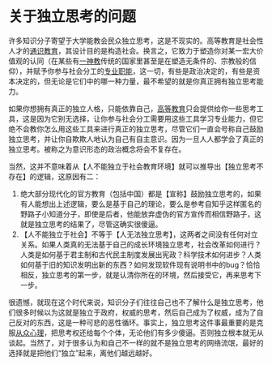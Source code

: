 # 关于独立思考的问题

许多知识分子寄望于大学能教会民众独立思考，这是不现实的。高等教育是社会性人才的[通识教育](https://zhida.zhihu.com/search?content_id=406166710&content_type=Answer&match_order=1&q=%E9%80%9A%E8%AF%86%E6%95%99%E8%82%B2&zhida_source=entity)，其设计目的是构造社会。换言之，它致力于塑造你对某一宏大价值观的认同（在某些有[一神教](https://zhida.zhihu.com/search?content_id=406166710&content_type=Answer&match_order=1&q=%E4%B8%80%E7%A5%9E%E6%95%99&zhida_source=entity)传统的国家里甚至是在塑造无条件的、宗教般的信仰），并赋予你参与社会分工的[专业职能](https://zhida.zhihu.com/search?content_id=406166710&content_type=Answer&match_order=1&q=%E4%B8%93%E4%B8%9A%E8%81%8C%E8%83%BD&zhida_source=entity)，这一切，有些是政治决定的，有些是资本决定的，但无论是它们中的哪一种力量，最不希望的就是你真正拥有独立思考能力。

如果你想拥有真正的独立人格，只能依靠自己，[高等教育](https://zhida.zhihu.com/search?content_id=406166710&content_type=Answer&match_order=2&q=%E9%AB%98%E7%AD%89%E6%95%99%E8%82%B2&zhida_source=entity)只会提供给你一些思考工具，这是因为它别无选择，让你参与社会分工需要用这些工具学习专业能力，但它绝不会教你怎么用这些工具来进行真正的独立思考，尽管它们一直会号称自己鼓励独立思考，并让你自欺欺人地认为自己有自主意识。因为一旦人人都学会了真正的独立思考。被称之为意识形态的政治概念将会不复存在。

当然，这并不意味着从【人不能独立于社会教育环境】就可以推导出【独立思考不存在】的逻辑，这原因有二：

1. 绝大部分现代化的官方教育（包括中国）都是【宣称】鼓励独立思考的，如果有人能想出上述逻辑，要么是基于自己的理论，要么是参考自知乎这样匿名的野路子小知道分子，即使是后者，他能放弃虚伪的官方宣传而相信野路子，这就是独立思考的结果了，尽管这确实很傻逼。  
2. 【人不能独立于社会】不等于【人无法独立思考】，这两者之间没有任何对立关系。如果人类真的无法基于自己的成长环境独立思考，社会改革如何进行？人类是如何基于君主制和古代民主制度发展出宪政？科学技术如何进步？人类如何基于旧的知识发明出新的东西？如何发现软件现有说明书中的bug？恰恰相反，独立思考的第一步，就是认清你所在的环境，然后接受它，再来思考下一步。

很遗憾，就现在这个时代来说，知识分子们往往自己也不了解什么是独立思考，他们很多时候以为这就是独立于政府，权威的思考，然后自己成为了权威，成为了自己反对的东西，这是一种可悲的恶性循环。事实上，独立思考这件事最重要的是克服[从众心理](https://zhida.zhihu.com/search?content_id=664309299&content_type=Answer&match_order=1&q=%E4%BB%8E%E4%BC%97%E5%BF%83%E7%90%86&zhida_source=entity)，把思考权还给每个个体，无论他们有多少傻逼。否则独立根本就无从谈起。当然了，对于很多认为和自己不一样的就不是独立思考的网络流氓，最好的选择就是把他们“独立”起来，离他们越远越好。 